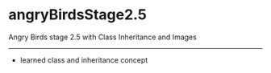 # angryBirdsStage2.5
Angry Birds stage 2.5 with Class Inheritance and Images

____

* learned class and inheritance concept

  